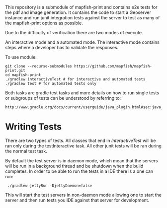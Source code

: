 This repository is a submodule of mapfish-print and contains e2e tests for the pdf and image generation.  It contains the code to
start a Geoserver instance and run junit integration tests against the server to test as many of the mapfish-print options as possible.

Due to the difficulty of verification there are two modes of execute.  

An interactive mode and a automated mode.  The interactive mode contains steps where a developer has to validate the responses.

To use module:

    git clone --recurse-submodules https://github.com/mapfish/mapfish-print.git
    cd mapfish-print
    ./gradlew interactiveTest # for interactive and automated tests
    ./gradlew test # for automated tests only
    
    
Both tasks are gradle test tasks and more details on how to run single tests or subgroups of tests can be understood by referring to:

    http://www.gradle.org/docs/current/userguide/java_plugin.html#sec:java_test


# Writing Tests

There are two types of tests.  All classes that end in _InteractiveTest_ will be ran only during the testInteractive task.  All other junit
tests will be ran during the normal test task.

By default the test server is in daemon mode, which mean that the servers will be run in a background thread and be shutdown when
the build completes.  In order to be able to run the tests in a IDE there is a one can run:

     ./gradlew jettyRun -DjettyDaemon=false

This will start the test servers in non-daemon mode allowing one to start the server and then run tests you IDE against that server for
development.